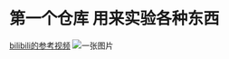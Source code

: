 # 第一个仓库    用来实验各种东西
[bilibili的参考视频](https://www.bilibili.com/video/BV1hS4y1S7wL/?spm_id_from=333.337.search-card.all.click&vd_source=69c733ae004d7d3023ce26990c6b299c)
![一张图片](https://pica.zhimg.com/80/v2-61d7f7caea636fd58815cadf77f647bc_720w.webp)
